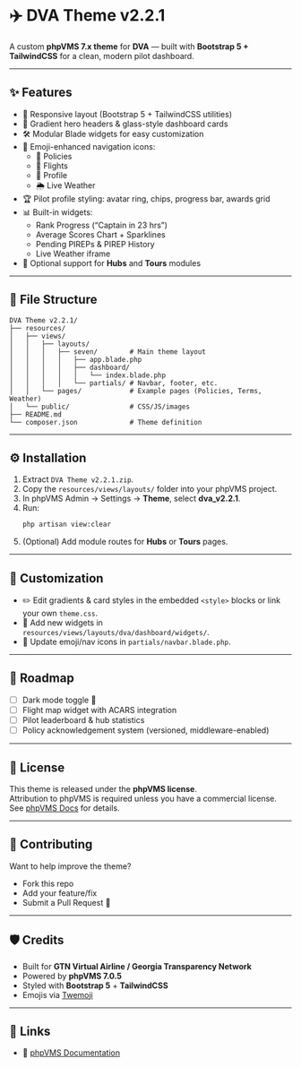 # ✈️ DVA Theme v2.2.1

A custom **phpVMS 7.x theme** for **DVA** — built with **Bootstrap 5 + TailwindCSS** for a clean, modern pilot dashboard.

---

## ✨ Features
- 🚀 Responsive layout (Bootstrap 5 + TailwindCSS utilities)
- 🌈 Gradient hero headers & glass-style dashboard cards
- 🛠 Modular Blade widgets for easy customization
- 🎨 Emoji-enhanced navigation icons:
  - 📜 Policies
  - 🛫 Flights
  - 👤 Profile
  - 🌦️ Live Weather
- 🏆 Pilot profile styling: avatar ring, chips, progress bar, awards grid
- 📊 Built-in widgets:
  - Rank Progress (“Captain in 23 hrs”)
  - Average Scores Chart + Sparklines
  - Pending PIREPs & PIREP History
  - Live Weather iframe
- 📍 Optional support for **Hubs** and **Tours** modules

---

## 📂 File Structure
```
DVA Theme v2.2.1/
├── resources/
│   ├── views/
│   │   ├── layouts/
│   │   │   ├── seven/        # Main theme layout
│   │   │   │   ├── app.blade.php
│   │   │   │   ├── dashboard/
│   │   │   │   │   └── index.blade.php
│   │   │   │   └── partials/ # Navbar, footer, etc.
│   │   └── pages/            # Example pages (Policies, Terms, Weather)
│   └── public/               # CSS/JS/images
├── README.md
└── composer.json             # Theme definition
```

---

## ⚙️ Installation
1. Extract `DVA Theme v2.2.1.zip`.
2. Copy the `resources/views/layouts/` folder into your phpVMS project.
3. In phpVMS Admin → Settings → **Theme**, select **dva_v2.2.1**.
4. Run:
   ```bash
   php artisan view:clear
   ```
5. (Optional) Add module routes for **Hubs** or **Tours** pages.

---

## 📝 Customization
- ✏️ Edit gradients & card styles in the embedded `<style>` blocks or link your own `theme.css`.
- 🔧 Add new widgets in `resources/views/layouts/dva/dashboard/widgets/`.
- 🎨 Update emoji/nav icons in `partials/navbar.blade.php`.

---

## 🚀 Roadmap
- [ ] Dark mode toggle 🌙
- [ ] Flight map widget with ACARS integration
- [ ] Pilot leaderboard & hub statistics
- [ ] Policy acknowledgement system (versioned, middleware-enabled)

---

## 📜 License
This theme is released under the **phpVMS license**.  
Attribution to phpVMS is required unless you have a commercial license.  
See [phpVMS Docs](https://docs.phpvms.net/#license) for details.

---

## 🤝 Contributing
Want to help improve the theme?  
- Fork this repo  
- Add your feature/fix  
- Submit a Pull Request 🚀  

---

## 🛡️ Credits
- Built for **GTN Virtual Airline / Georgia Transparency Network**
- Powered by **phpVMS 7.0.5**
- Styled with **Bootstrap 5** + **TailwindCSS**
- Emojis via [Twemoji](https://twemoji.twitter.com/)

---

## 🔗 Links 
- 📖 [phpVMS Documentation](https://docs.phpvms.net)  
